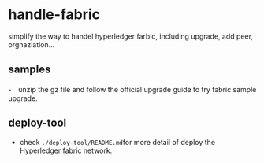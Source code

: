 # handle-fabric
simplify the way to handel hyperledger farbic, including upgrade, add peer, orgnaziation...

## samples
-　unzip the gz file and follow the official upgrade guide to try fabric sample upgrade.

## deploy-tool
- check `./deploy-tool/README.md`for more detail of deploy the Hyperledger fabric network.